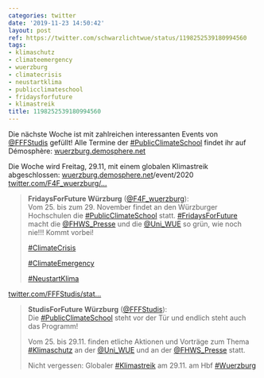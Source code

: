 ```yaml
---
categories: twitter
date: '2019-11-23 14:50:42'
layout: post
ref: https://twitter.com/schwarzlichtwue/status/1198252539180994560
tags:
- klimaschutz
- climateemergency
- wuerzburg
- climatecrisis
- neustartklima
- publicclimateschool
- fridaysforfuture
- klimastreik
title: 1198252539180994560
---
```

Die nächste Woche ist mit zahlreichen interessanten Events von [@FFFStudis](https://twitter.com/FFFStudis) gefüllt! Alle Termine der [#PublicClimateSchool](/t/publicclimateschool) findet ihr auf Démosphère: [wuerzburg.demosphere.net](https://wuerzburg.demosphere.net/)

Die Woche wird Freitag, 29.11, mit einem globalen Klimastreik abgeschlossen: [wuerzburg.demosphere.net](https://wuerzburg.demosphere.net/)/event/2020 [twitter.com/F4F_wuerzburg/…](https://twitter.com/F4F_wuerzburg/status/1197635732954910720)
> <b>FridaysForFuture Würzburg</b> ([@F4F_wuerzburg](https://twitter.com/F4F_wuerzburg)):  
>Vom 25. bis zum 29. November findet an den Würzburger Hochschulen die [#PublicClimateSchool](/t/publicclimateschool) statt. [#FridaysForFuture](/t/fridaysforfuture) macht die [@FHWS_Presse](https://twitter.com/FHWS_Presse) und die [@Uni_WUE](https://twitter.com/Uni_WUE) so grün, wie noch nie!!! Kommt vorbei!  
>  
>[#ClimateCrisis](/t/climatecrisis)   
>  
>[#ClimateEmergency](/t/climateemergency)   
>  
>[#NeustartKlima](/t/neustartklima)   


[twitter.com/FFFStudis/stat…](https://twitter.com/FFFStudis/status/1197245579283369990?s=19)
> <b>StudisForFuture Würzburg</b> ([@FFFStudis](https://twitter.com/FFFStudis)):  
>Die [#PublicClimateSchool](/t/publicclimateschool) steht vor der Tür und endlich steht auch das Programm!  
>  
>Vom 25. bis 29.11. finden etliche Aktionen und Vorträge zum Thema [#Klimaschutz](/t/klimaschutz) an der [@Uni_WUE](https://twitter.com/Uni_WUE) und an der [@FHWS_Presse](https://twitter.com/FHWS_Presse) statt.  
>  
>Nicht vergessen: Globaler [#Klimastreik](/t/klimastreik) am 29.11. am Hbf [#Wuerzburg](/t/wuerzburg)   

